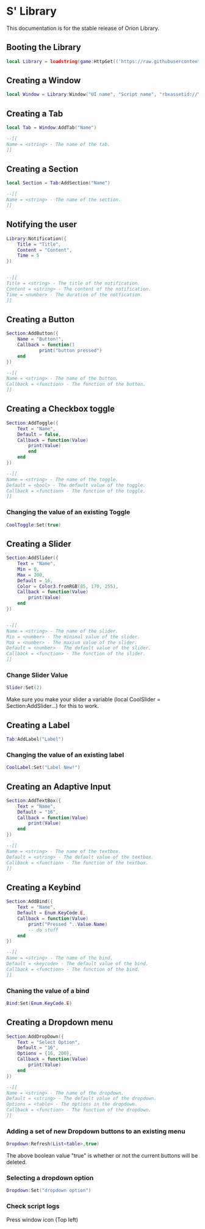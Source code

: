 # S' Library
This documentation is for the stable release of Orion Library.

## Booting the Library
```lua
local Library = loadstring(game:HttpGet(('https://raw.githubusercontent.com/Player788/luau1/main/source.lua')))()
```

## Creating a Window
```lua
local Window = Library:Window("UI name", "Script name", "rbxassetid://YourIconId")
```

## Creating a Tab
```lua
local Tab = Window:AddTab("Name")

--[[
Name = <string> - The name of the tab.
]]
```

## Creating a Section
```lua
local Section = Tab:AddSection("Name")

--[[
Name = <string> - The name of the section.
]]
```

## Notifying the user
```lua
Library:Notification({
	Title = "Title",
	Content = "Content",
	Time = 5
})


--[[
Title = <string> - The title of the notification.
Content = <string> - The content of the notification.
Time = <number> - The duration of the notfication.
]]
```



## Creating a Button
```lua
Section:AddButton({
	Name = "Button!",
	Callback = function()
      		print("button pressed")
  	end    
})

--[[
Name = <string> - The name of the button.
Callback = <function> - The function of the button.
]]
```


## Creating a Checkbox toggle
```lua
Section:AddToggle({
	Text = "Name",
	Default = false,
	Callback = function(Value)
		print(Value)
		end
	end
})

--[[
Name = <string> - The name of the toggle.
Default = <bool> - The default value of the toggle.
Callback = <function> - The function of the toggle.
]]
```

### Changing the value of an existing Toggle
```lua
CoolToggle:Set(true)
```

## Creating a Slider
```lua
Section:AddSlider({
	Text = "Name",
	Min = 0,
	Max = 200,
	Default = 16,
	Color = Color3.fromRGB(85, 170, 255),
	Callback = function(Value)
		print(Value)
	end
})


--[[
Name = <string> - The name of the slider.
Min = <number> - The minimal value of the slider.
Max = <number> - The maxium value of the slider.
Default = <number> - The default value of the slider.
Callback = <function> - The function of the slider.
]]
```

### Change Slider Value
```lua
Slider:Set(2)
```
Make sure you make your slider a variable (local CoolSlider = Section:AddSlider...) for this to work.


## Creating a Label
```lua
Tab:AddLabel("Label")
```

### Changing the value of an existing label
```lua
CoolLabel:Set("Label New!")
```


## Creating an Adaptive Input
```lua
Section:AddTextBox({
	Text = "Name",
	Default = "16",
	Callback = function(Value)
		print(Value)
	end
})

--[[
Name = <string> - The name of the textbox.
Default = <string> - The default value of the textbox.
Callback = <function> - The function of the textbox.
]]
```


## Creating a Keybind
```lua
Section:AddBind({
	Text = "Name",
	Default = Enum.KeyCode.E,
	Callback = function(Value)
		print("Pressed "..Value.Name)
		-- do stuff
	end    
})

--[[
Name = <string> - The name of the bind.
Default = <keycode> - The default value of the bind.
Callback = <function> - The function of the bind.
]]
```

### Chaning the value of a bind
```lua
Bind:Set(Enum.KeyCode.E)
```


## Creating a Dropdown menu
```lua
Section:AddDropDown({
	Text = "Select Option",
	Default = "16",
	Options = {16, 200},
	Callback = function(Value)
		print(Value)
	end
})

--[[
Name = <string> - The name of the dropdown.
Default = <string> - The default value of the dropdown.
Options = <table> - The options in the dropdown.
Callback = <function> - The function of the dropdown.
]]
```

### Adding a set of new Dropdown buttons to an existing menu
```lua
Dropdown:Refresh(List<table>,true)
```

The above boolean value "true" is whether or not the current buttons will be deleted.
### Selecting a dropdown option
```lua
Dropdown:Set("dropdown option")
```

### Check script logs
Press window icon (Top left)
